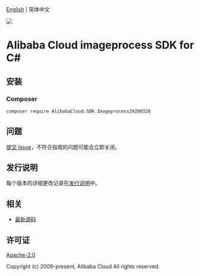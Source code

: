 [English](README.md) | 简体中文

![](https://aliyunsdk-pages.alicdn.com/icons/AlibabaCloud.svg)

# Alibaba Cloud imageprocess SDK for C#

## 安装

### Composer

```bash
composer require AlibabaCloud.SDK.Imageprocess20200320
```

## 问题

[提交 Issue](https://github.com/aliyun/alibabacloud-csharp-sdk/issues/new)，不符合指南的问题可能会立即关闭。

## 发行说明

每个版本的详细更改记录在[发行说明](./ChangeLog.md)中。

## 相关

* [最新源码](https://github.com/aliyun/alibabacloud-csharp-sdk/)

## 许可证

[Apache-2.0](http://www.apache.org/licenses/LICENSE-2.0)

Copyright (c) 2009-present, Alibaba Cloud All rights reserved.
